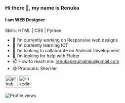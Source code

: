 ### Hi there 👋, my name is Renuka
#### I am WEB Designer

Skills: HTML | CSS | Python

- 🔭 I’m currently working on Responsive web designs 
- 🌱 I’m currently learning IOT 
- 👯 I’m looking to collaborate on Android Development 
- 🤔 I’m looking for help with Flutter 
- 📫 How to reach me: renukaperumalraju@gmail.com 
- 😄 Pronouns: She/Her 


[<img src='https://cdn.jsdelivr.net/npm/simple-icons@3.0.1/icons/github.svg' alt='github' height='40'>](https://github.com/https://github.com/1650Renuka)  [<img src='https://cdn.jsdelivr.net/npm/simple-icons@3.0.1/icons/linkedin.svg' alt='linkedin' height='40'>](https://www.linkedin.com/in/https://www.linkedin.com/in/renuka-p-p-4245711b1//)  

![Profile views](https://gpvc.arturio.dev/https://github.com/1650Renuka)  
